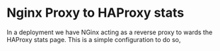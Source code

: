 # Nginx Proxy to HAProxy stats

In a deployment we have NGinx acting as a reverse proxy to wards the HAProxy stats page. This is a simple configuration to do so,

